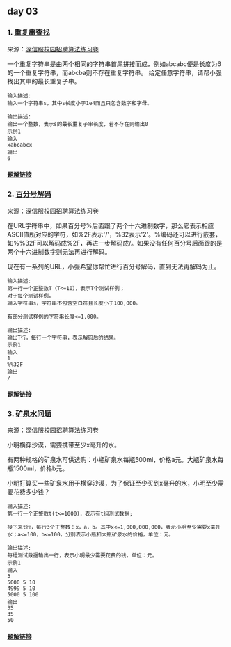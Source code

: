 ## day 03 

### 1. [重复串查找](<https://www.nowcoder.com/questionTerminal/33d378140e084df9adbbb88eacf34e50?answerType=1&f=discussion>)
来源：[深信服校园招聘算法练习卷](<https://www.nowcoder.com/test/23358504/summary>)

一个重复字符串是由两个相同的字符串首尾拼接而成，例如abcabc便是长度为6的一个重复字符串，而abcba则不存在重复字符串。
给定任意字符串，请帮小强找出其中的最长重复子串。

```
输入描述:
输入一个字符串s，其中s长度小于1e4而且只包含数字和字母。

输出描述:
输出一个整数，表示s的最长重复子串长度，若不存在则输出0
示例1
输入
xabcabcx
输出
6
```

#### [题解链接](./solution_1.md)

### 2. [百分号解码](https://www.nowcoder.com/questionTerminal/79c892f6001b49d5a0680716e6f4f14d?answerType=1&f=discussion)
来源：[深信服校园招聘算法练习卷](<https://www.nowcoder.com/test/23358504/summary>)

在URL字符串中，如果百分号%后面跟了两个十六进制数字，那么它表示相应ASCII值所对应的字符，如%2F表示'/'，%32表示'2'。%编码还可以进行嵌套，如%%32F可以解码成%2F，再进一步解码成/。如果没有任何百分号后面跟的是两个十六进制数字则无法再进行解码。

现在有一系列的URL，小强希望你帮忙进行百分号解码，直到无法再解码为止。

```
输入描述:
第一行一个正整数T（T<=10），表示T个测试样例；
对于每个测试样例，
输入字符串s，字符串不包含空白符且长度小于100,000。

有部分测试样例的字符串长度<=1,000。

输出描述:
输出T行，每行一个字符串，表示解码后的结果。
示例1
输入
1
%%32F
输出
/
```

#### [题解链接](./solution_2.md)

### 3. [矿泉水问题](<https://www.nowcoder.com/questionTerminal/7a1ae529644f4d94819a2a137d59d5c6?answerType=1&f=discussion>)

来源：[深信服校园招聘算法练习卷](<https://www.nowcoder.com/test/23358504/summary>)

小明横穿沙漠，需要携带至少x毫升的水。

有两种规格的矿泉水可供选购：小瓶矿泉水每瓶500ml，价格a元。大瓶矿泉水每瓶1500ml，价格b元。

小明打算买一些矿泉水用于横穿沙漠，为了保证至少买到x毫升的水，小明至少需要花费多少钱？

```
输入描述:
第一行一个正整数t(t<=1000)，表示有t组测试数据;

接下来t行，每行3个正整数：x，a，b。其中x<=1,000,000,000，表示小明至少需要x毫升水；a<=100，b<=100，分别表示小瓶和大瓶矿泉水的价格，单位：元。

输出描述:
每组测试数据输出一行，表示小明最少需要花费的钱，单位：元。
示例1
输入
3
5000 5 10
4999 5 10
5000 5 100
输出
35
35
50
```

#### [题解链接](./solution_3.md)